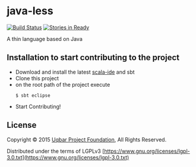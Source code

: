 # java-less 
[![Build Status](https://travis-ci.org/uqbar-project/java-less.svg?branch=master)](https://travis-ci.org/uqbar-project/java-less)
[![Stories in Ready](https://badge.waffle.io/uqbar-project/java-less.svg?label=ready&title=Ready)](http://waffle.io/uqbar-project/java-less)

A thin language based on Java

## Installation to start contributing to the project ##
   
 * Download and install the latest [scala-ide](http://scala-ide.org/download/sdk.html) and sbt 
 * Clone this project
 * on the root path of the project execute 
   ```
   $ sbt eclipse
   ```
 * Start Contributing!	 

## License ##

Copyright © 2015  [Uqbar Project Foundation](http://www.uqbar-project.org/), All Rights Reserved.

Distributed under the terms of LGPLv3
[https://www.gnu.org/licenses/lgpl-3.0.txt](https://www.gnu.org/licenses/lgpl-3.0.txt)
